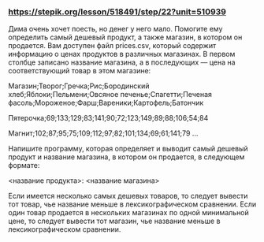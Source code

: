 ### https://stepik.org/lesson/518491/step/22?unit=510939

Дима очень хочет поесть, но денег у него мало. Помогите ему определить самый дешевый продукт, а также магазин, в котором он продается. Вам доступен файл prices.csv, который содержит информацию о ценах продуктов в различных магазинах. В первом столбце записано название магазина, а в последующих — цена на соответствующий товар в этом магазине:


Магазин;Творог;Гречка;Рис;Бородинский хлеб;Яблоки;Пельмени;Овсяное печенье;Спагетти;Печеная фасоль;Мороженое;Фарш;Вареники;Картофель;Батончик

Пятерочка;69;133;129;83;141;90;72;123;149;89;88;106;54;84

Магнит;102;87;95;75;109;112;97;82;101;134;69;61;141;79
...


Напишите программу, которая определяет и выводит самый дешевый продукт и название магазина, в котором он продается, в следующем формате:


<название продукта>: <название магазина>


Если имеется несколько самых дешевых товаров, то следует вывести тот товар, чье название меньше в лексикографическом сравнении. Если один товар продается в нескольких магазинах по одной минимальной цене, то следует вывести тот магазин, чье название меньше в лексикографическом сравнении.
